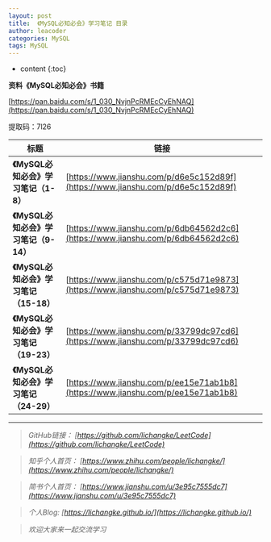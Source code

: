 ```yaml
---
layout: post
title:  《MySQL必知必会》学习笔记 目录
author: leacoder
categories: MySQL 
tags: MySQL
---
```


* content
{:toc}




**资料《MySQL必知必会》书籍**

[https://pan.baidu.com/s/1_030_NvjnPcRMEcCyEhNAQ](https://pan.baidu.com/s/1_030_NvjnPcRMEcCyEhNAQ)

提取码：7l26


|标题|链接|
|----|----|
|**《MySQL必知必会》学习笔记（1-8）**|[https://www.jianshu.com/p/d6e5c152d89f](https://www.jianshu.com/p/d6e5c152d89f)|
|**《MySQL必知必会》学习笔记（9-14）**|[https://www.jianshu.com/p/6db64562d2c6](https://www.jianshu.com/p/6db64562d2c6)|
|**《MySQL必知必会》学习笔记（15-18）**|[https://www.jianshu.com/p/c575d71e9873](https://www.jianshu.com/p/c575d71e9873)|
|**《MySQL必知必会》学习笔记（19-23）**|[https://www.jianshu.com/p/33799dc97cd6](https://www.jianshu.com/p/33799dc97cd6)|
|**《MySQL必知必会》学习笔记（24-29）**|[https://www.jianshu.com/p/ee15e71ab1b8](https://www.jianshu.com/p/ee15e71ab1b8)|




----
>*GitHub链接：*
>*[https://github.com/lichangke/LeetCode](https://github.com/lichangke/LeetCode)*

>*知乎个人首页：*
>*[https://www.zhihu.com/people/lichangke/](https://www.zhihu.com/people/lichangke/)*

>*简书个人首页：*
>*[https://www.jianshu.com/u/3e95c7555dc7](https://www.jianshu.com/u/3e95c7555dc7)*

>*个人Blog:*
>*[https://lichangke.github.io/](https://lichangke.github.io/)*

>*欢迎大家来一起交流学习*